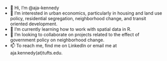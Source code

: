 - 👋 Hi, I’m @aja-kennedy
- 👀 I’m interested in urban economics, particularly in housing and land use policy, residential segregation, neighborhood change, and transit oriented development.
- 🌱 I’m currently learning how to work with spatial data in R.
- 💞️ I’m looking to collaborate on projects related to the effect of government policy on neighborhood change.
- 📫 To reach me, find me on LinkedIn or email me at aja.kennedy(at)tufts.edu.

<!---
aja-kennedy/aja-kennedy is a ✨ special ✨ repository because its `README.md` (this file) appears on your GitHub profile.
You can click the Preview link to take a look at your changes.
--->
